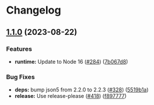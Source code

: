 # Changelog

## [1.1.0](https://github.com/ExpediaGroup/spinnaker-pipeline-trigger/compare/v1.0.3...v1.1.0) (2023-08-22)


### Features

* **runtime:** Update to Node 16 ([#284](https://github.com/ExpediaGroup/spinnaker-pipeline-trigger/issues/284)) ([7b067d8](https://github.com/ExpediaGroup/spinnaker-pipeline-trigger/commit/7b067d805755b901cce1bad5b2fbb2f03222faa2))


### Bug Fixes

* **deps:** bump json5 from 2.2.0 to 2.2.3 ([#328](https://github.com/ExpediaGroup/spinnaker-pipeline-trigger/issues/328)) ([5519b1a](https://github.com/ExpediaGroup/spinnaker-pipeline-trigger/commit/5519b1ac33dc35043abf9083b7dcebdfa05082b6))
* **release:** Use release-please ([#418](https://github.com/ExpediaGroup/spinnaker-pipeline-trigger/issues/418)) ([f897777](https://github.com/ExpediaGroup/spinnaker-pipeline-trigger/commit/f89777752a4222634a4531261b8de201eff92992))
